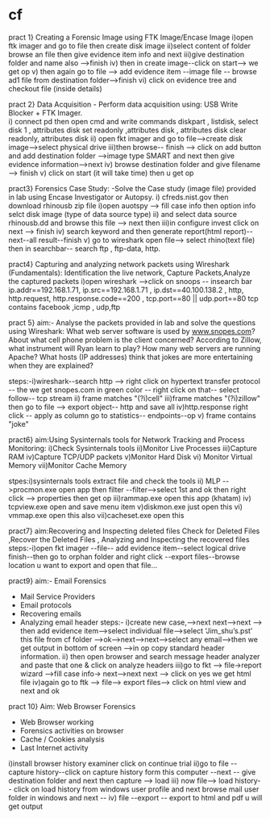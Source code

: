 # cf

pract 1} Creating a Forensic Image using FTK Image/Encase Image 
i)open ftk imager and go to file then create disk image
ii)select content of folder browse an file then give evidence item info and next 
iii)give destination folder and name also -->finish
iv) then in create image--click on start--> we get op
v) then again go to file --> add evidence item --image file --
browse ad1 file from destination folder-->finish
vi) click on evidence tree and checkout file (inside details)

pract 2} Data Acquisition - Perform data acquisition using:
 USB Write Blocker + FTK Imager.    
i) connect pd then open cmd and write commands 
diskpart , listdisk, select disk 1 , attributes disk set readonly
,attributes disk , attributes disk clear readonly, attributes disk
ii) open fkt imager and go to file-->create disk image-->select physical drive
iii)then browse--  finish --> click on add button and add destination folder
-->image type SMART and next then give evidence information-->next
iv) browse  destination folder  and give filename --> finish
v) click on start (it will take time) then u get op

 
pract3}  Forensics Case Study: -Solve the Case study (image file) provided
 in lab using Encase Investigator or Autopsy. 
i) cfreds.nist.gov then download rhinousb zip file
i)open auotspy --> fill case info then option info selct disk image (type of data source type)
ii) and select data source rhinousb.dd and browse this file --> next then
iii)in configure invest click on next --> finish
iv) search keyword and then generate report(html report)-- next--all result--finish
v) go to wireshark  open file--> select  rhino(text file)
then in searchbar-- search ftp , ftp-data, http.

pract4}  Capturing and analyzing network packets using Wireshark (Fundamentals): 
Identification the live network, Capture Packets,Analyze the captured packets
i)open wireshark -->click on snoops -- insearch bar
ip.addr==192.168.1.71, ip.src==192.168.1.71 , ip.dst==40.100.138.2 ,
http, http.request, http.response.code==200 , tcp.port==80 || udp.port==80
tcp contains facebook ,icmp , udp,ftp

pract 5} aim:- Analyse the packets provided in lab and solve the questions using Wireshark: 
What web server software is used by www.snopes.com?
About what cell phone problem is the client concerned? 
According to Zillow, what instrument will Ryan learn to play? 
How many web servers are running Apache? 
What hosts (IP addresses) think that jokes are more entertaining when they are explained? 

steps:-i)wireshark--search http --> right click on hypertext transfer protocol
-- the we get snopes.com in green color -- right click on that-- 
select follow-- tcp stream
ii) frame matches "(?i)cell"
iii)frame matches "(?i)zillow" 
then go to file --> export object-- http and save all
iv)http.response right click -- apply as column 
go to statistics-- endpoints--op
v) frame contains "joke"

pract6} aim:Using Sysinternals tools for Network Tracking and Process Monitoring: 
i)Check Sysinternals tools 
ii)Monitor Live Processes 
iii)Capture RAM 
iv)Capture TCP/UDP packets
v)Monitor Hard Disk
vi) Monitor Virtual Memory
vii)Monitor Cache Memory

stpes:i)sysinternals tools extract file and check the tools
ii) MLP -->procmon.exe open app then filter --filter-->select 1st and ok
then right click --> properties then get op
iii)rammap.exe open this app (khatam)
iv) tcpview.exe open and save menu item
v)diskmon.exe just open this
vi) vmmap.exe  open this also
vii)cacheset.exe open this 

pract7} aim:Recovering and Inspecting deleted files
Check for Deleted Files ,Recover the Deleted Files , Analyzing and Inspecting the recovered files
steps:-i)open fkt imager --file-- add evidence item--select logical drive
finish--then go to orphan folder and right click --export files--browse location u want to export and open that file...


pract9} aim:- Email Forensics 
- Mail Service Providers 
- Email protocols 
- Recovering emails 
- Analyzing email header
steps:- i)create new case,-->next next-->next --> then add evidence item-->select individual file-->select ‘Jim_shu’s.pst’ this file from cf folder
-->ok-->next-->next-->select any email-->then we get output in bottom of screen -->in op copy standard header information.
ii) then open browser and search message header analyzer and paste that one & click on analyze headers 
iii)go to fkt --> file->report wizard -->fill case info-> next-->next next --> click on yes we get html file
iv)again go to ftk --> file--> export files--> click on html view and next and ok

pract 10} Aim: Web Browser Forensics 
- Web Browser working 
- Forensics activities on browser 
- Cache / Cookies analysis 
- Last Internet activity

i)install browser history examiner click on continue trial
ii)go to file -- capture history--click on capture history
 form this computer --next -- give destination folder and next then capture --> load 
iii) now file--> load history-- click on load history from windows user profile and next
browse mail user folder in windows and next -- 
iv) file --export -- export to html and pdf u will get output

